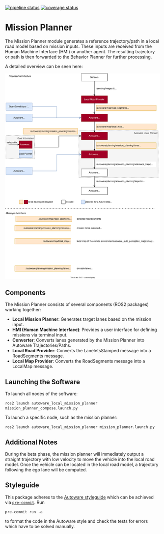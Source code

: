 [![pipeline status](https://gitlab.com/driveblocks/mod_mission_planner/badges/dev/pipeline.svg)](https://gitlab.com/driveblocks/mod_mission_planner/-/commits/dev)
[![coverage status](https://gitlab.com/driveblocks/mod_mission_planner/badges/dev/coverage.svg)](https://gitlab.com/driveblocks/mod_mission_planner/-/commits/dev)

# Mission Planner

The Mission Planner module generates a reference trajectory/path in a local road model based on mission inputs. These inputs are received from the Human Machine Interface (HMI) or another agent. The resulting trajectory or path is then forwarded to the Behavior Planner for further processing.

A detailed overview can be seen here:

![mapless_architecture](images/mapless_architecture.svg)

## Components

The Mission Planner consists of several components (ROS2 packages) working together:

- **Local Mission Planner**: Generates target lanes based on the mission input.
- **HMI (Human Machine Interface)**: Provides a user interface for defining missions via terminal input.
- **Converter**: Converts lanes generated by the Mission Planner into Autoware Trajectories/Paths.
- **Local Road Provider**: Converts the LaneletsStamped message into a RoadSegments message.
- **Local Map Provider**: Converts the RoadSegments message into a LocalMap message.

## Launching the Software

To launch all nodes of the software:

```
ros2 launch autoware_local_mission_planner mission_planner_compose.launch.py
```

To launch a specific node, such as the mission planner:

```
ros2 launch autoware_local_mission_planner mission_planner.launch.py
```

## Additional Notes

During the beta phase, the mission planner will immediately output a straight trajectory with low velocity to move the vehicle into the local road model. Once the vehicle can be located in the local road model, a trajectory following the ego lane will be computed.

## Styleguide

This package adheres to the [Autoware styleguide](https://autowarefoundation.github.io/autoware-documentation/main/contributing/coding-guidelines/languages/cpp/) which can be achieved via [`pre-commit`](https://autowarefoundation.github.io/autoware-documentation/pr-347/contributing/pull-request-guidelines/ci-checks/#pre-commit). Run

```
pre-commit run -a
```

to format the code in the Autoware style and check the tests for errors which have to be solved manually.
